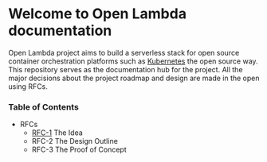 # Welcome to Open Lambda documentation

Open Lambda project aims to build a serverless stack for 
open source container orchestration platforms such as [Kubernetes](https://kubernetes.io/) the open source way. 
This repository serves as the documentation hub for the project. All the 
major decisions about the project roadmap and design are made in the open using
RFCs. 

### Table of Contents

- RFCs
    - [RFC-1](rfcs/RFC-1-The_idea.md) The Idea
    - RFC-2 The Design Outline
    - RFC-3 The Proof of Concept